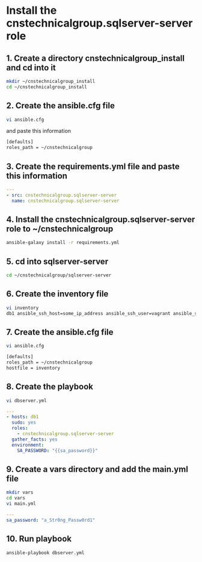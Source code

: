 # Install the cnstechnicalgroup.sqlserver-server role

## 1. Create a directory cnstechnicalgroup_install and cd into it

```bash
mkdir ~/cnstechnicalgroup_install
cd ~/cnstechnicalgroup_install
```

## 2. Create the ansible.cfg file

```bash
vi ansible.cfg 
```

and paste this information 

```bash
[defaults]
roles_path = ~/cnstechnicalgroup
```

## 3. Create the requirements.yml file and paste this information

```yaml
---
- src: cnstechnicalgroup.sqlserver-server
  name: cnstechnicalgroup.sqlserver-server
```


## 4. Install the cnstechnicalgroup.sqlserver-server role to ~/cnstechnicalgroup

```bash
ansible-galaxy install -r requirements.yml
```


## 5. cd into sqlserver-server

```bash
cd ~/cnstechnicalgroup/sqlserver-server
```

## 6. Create the inventory file 

```bash
vi inventory
db1 ansible_ssh_host=some_ip_address ansible_ssh_user=vagrant ansible_ssh_private_key_file=~/.ssh/id_rsa
```

## 7. Create the ansible.cfg file

```bash
vi ansible.cfg 
```

```bash
[defaults]
roles_path = ~/cnstechnicalgroup
hostfile = inventory
```


## 8. Create the playbook

```bash
vi dbserver.yml
```

```yaml
---
- hosts: db1
  sudo: yes
  roles: 
    - cnstechnicalgroup.sqlserver-server
  gather_facts: yes
  environment:
    SA_PASSWORD: "{{sa_password}}"
```

## 9. Create a vars directory and add the main.yml file

```bash
mkdir vars
cd vars
vi main.yml
```

```yaml
---
sa_password: "a_Str0ng_Passw0rd1"
```

## 10. Run playbook

```bash
ansible-playbook dbserver.yml
```


